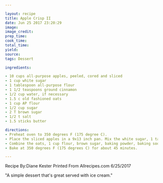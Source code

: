 ```yaml
---

layout: recipe
title: Apple Crisp II
date: Jun 25 2017 23:20:29
image:
image_credit:
prep_time:
cook_time:
total_time:
yield:
source:
tags: Dessert

ingredients:

- 10 cups all-purpose apples, peeled, cored and sliced
- 1 cup white sugar
- 1 tablespoon all-purpose flour
- 1 1/2 teaspoons ground cinnamon
- 1/2 cup water, if necessary
- 1.5 c old fashioned oats 
- 1 cup AP flour
- 1/2 cup sugar
- 2 T brown sugar
- 1/2 t salt
- 1.5 sticks butter

directions:
- Preheat oven to 350 degrees F (175 degree C).
- Place the sliced apples in a 9x13 inch pan. Mix the white sugar, 1 tablespoon flour and ground cinnamon together, and sprinkle over apples. Pour water evenly over all.
- Combine the oats, 1 cup flour, brown sugar, baking powder, baking soda and melted butter together. Crumble evenly over the apple mixture.
- Bake at 350 degrees F (175 degrees C) for about 45 minutes.

---
```

Recipe By:Diane Kester
Printed From Allrecipes.com 6/25/2017

"A simple dessert that's great served with ice cream."

